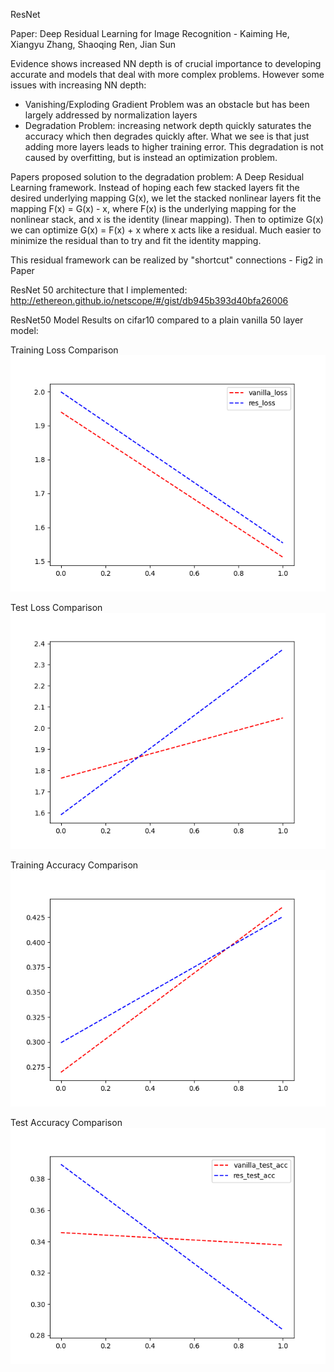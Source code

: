 ResNet

Paper: Deep Residual Learning for Image Recognition - Kaiming He, Xiangyu Zhang, Shaoqing Ren, Jian Sun

Evidence shows increased NN depth is of crucial importance to developing accurate and models that deal with more complex problems. However some issues with increasing NN depth:
 - Vanishing/Exploding Gradient Problem was an obstacle but has been largely addressed by normalization layers
 - Degradation Problem: increasing network depth quickly saturates the accuracy which then degrades quickly after. What we see is that just
adding more layers leads to higher training error. This degradation is not caused by overfitting, but is instead an optimization problem.


Papers proposed solution to the degradation problem:
A Deep Residual Learning framework. Instead of hoping each few stacked layers fit the desired underlying mapping G(x), we let the stacked nonlinear layers fit
the mapping F(x) = G(x) - x, where F(x) is the underlying mapping for the nonlinear stack, and x is the identity (linear mapping). Then to optimize G(x) we can optimize
G(x) = F(x) + x where x acts like a residual. Much easier to minimize the residual than to try and fit the identity mapping.

This residual framework can be realized by "shortcut" connections - Fig2 in Paper

ResNet 50 architecture that I implemented: http://ethereon.github.io/netscope/#/gist/db945b393d40bfa26006

ResNet50 Model Results on cifar10 compared to a plain vanilla 50 layer model:


Training Loss Comparison
![Tranining Loss](train_loss.png?raw=true)

Test Loss Comparison
![Test Loss](test_loss.png?raw=true)

Training Accuracy Comparison
![Training Accuracy](train_acc.png?raw=true)


Test Accuracy Comparison
![Test Accuracy](test_acc.png?raw=true)
